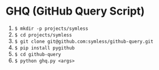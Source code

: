 # GHQ (GitHub Query Script)

1. `$ mkdir -p projects/symless`
2. `$ cd projects/symless`
3. `$ git clone git@github.com:symless/github-query.git`
4. `$ pip install pygithub`
5. `$ cd github-query`
6. `$ python ghq.py <args>`
